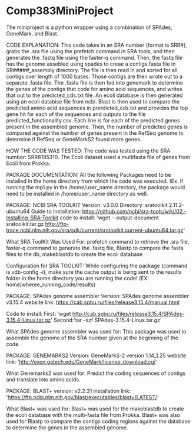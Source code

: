 # Comp383MiniProject
The miniproject is a python wrapper using a combination of SPAdes, GeneMark, and Blast.

CODE EXPLANATION:
This code takes in an SRA number (format is SRR#), grabs the .sra file using the prefetch command in SRA tools, and then generates the .fastq file using the faster-q command. Then, the fastq file has the genome assebled using spades to creae a contigs.fasta file in SR#####_assembly directory. The file is then read in and sorted for all contigs over length of 1000 bases. Those contigs are then wrote out to a separate .fasta file. The .fasta file is then fed into genemark to determine the genes of the contigs that code for amino acid sequences, and writes that out to the predicted_cds.txt file. An ecoli database is then generated using an ecoli databise file from ncbi. Blast is then used to compare the predicted amino acid sequences in prerdicted_cds.txt and provides the top gene hit for each of the sequences and outputs to the file predicted_functionality.csv. Each line is for each of the predicted genes present in the assembled genome. Then, the number of predicted genes is compared against the number of genes present in the RefSeq genome to determine if RefSeq or GeneMarkS2 found more genes.

HOW THE CODE WAS TESTED:
The code was tested using the SRA number: SRR8185310.
The Ecoli dataset used a multifasta file of genes from Ecoli from Prokka.


PACKAGE DOCUMENTATION:
All the following Packages need to be installed in the home directory from which the code was executed. (Ex. if running the mp1.py in the /home/user_name directory, the package would need to be installed in /home/user_name directory as well.

PACKAGE: NCBI SRA TOOLKIT
Version:  v3.0.0
Directory: sratoolkit.2.11.2-ubuntu64 
Guide to Installation: https://github.com/ncbi/sra-tools/wiki/02.-Installing-SRA-Toolkit
code to install: 'wget --output-document sratoolkit.tar.gz http://ftp-trace.ncbi.nlm.nih.gov/sra/sdk/current/sratoolkit.current-ubuntu64.tar.gz'

What SRA ToolKit Was Used For:
prefetch command to retrieve the .sra file, faster-q command to generate the .fastq file, Blastp to compare the fasta files to the db, makeblastdb to create the ecoli database

Configuration for SRA TOOLKIT:
While configuring the package (command is vdb-config -i), make sure the cache output is being sent to the results folder in the home directory you are running the code! (EX: home/wheree_running_code/results)

PACKAGE: SPAdes genome assembler
Version: SPAdes genome assembler v3.15.4
website link: https://cab.spbu.ru/files/release3.15.4/manual.html

Code to install: 
First: 'wget http://cab.spbu.ru/files/release3.15.4/SPAdes-3.15.4-Linux.tar.gz' Second:'tar -xzf SPAdes-3.15.4-Linux.tar.gz'

What SPAdes genome assembler was used for:
This package was used to assemble the genome of the SRA number given at  the beginning of the code.

PACKAGE: GENEMARKS2
Version: GeneMarkS-2 version 1.14_1.25
website link: 'http://exon.gatech.edu/GeneMark/license_download.cgi'

What Genemarks2 was used for:
Predict the coding sequences of contigs and translate into amino acids.

PACKAGE: BLAST+
version: v2.2.31
installation link: 'https://ftp.ncbi.nlm.nih.gov/blast/executables/blast+/LATEST/'

What Blast+ was used for:
Blast+ was used for the makeblastdb to create the ecoli database with the multi-fasta file from Prokka.
Blast+ was also used for Blastp to compare the contigs coding regions against the database to determine the genes in the assembled genome.
